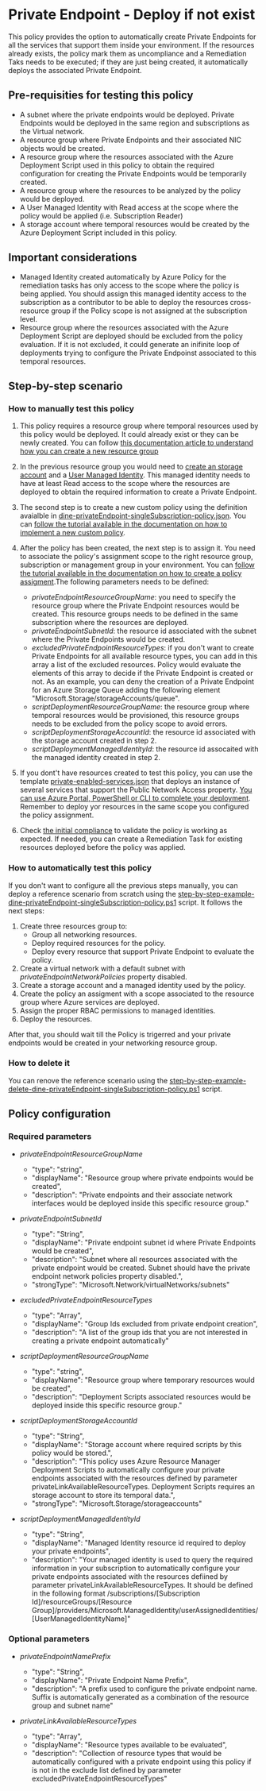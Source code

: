 # Private Endpoint - Deploy if not exist

This policy provides the option to automatically create Private Endpoints for all the services that support them inside your environment. If the resources already exists, the policy mark them as uncompliance and a Remediation Taks needs to be executed; if they are just being created, it automatically deploys the associated Private Endpoint.

## Pre-requisities for testing this policy

- A subnet where the private endpoints would be deployed. Private Endpoints would be deployed in the same region and subscriptions as the Virtual network.
- A resource group where Private Endpoints and their associated NIC objects would be created.
- A resource group where the resources associated with the Azure Deployment Script used in this policy to obtain the required configuration for creating the Private Endpoints would be temporarily created.
- A resource group where the resources to be analyzed by the policy would be deployed.
- A User Managed Identity with Read access at the scope where the policy would be applied (i.e. Subscription Reader)
- A storage account where temporal resources would be created by the Azure Deployment Script included in this policy.

## Important considerations

- Managed Identity created automatically by Azure Policy for the remediation tasks has only access to the scope where the policy is being applied. You should assign this managed identity access to the subscription as a contributor to be able to deploy the resources cross-resource group if the Policy scope is not assigned at the subscription level.
- Resource group where the resources associated with the Azure Deployment Script are deployed should be excluded from the policy evaluation. If it is not excluded, it could generate an inifinite loop of deployments trying to configure the Private Endpoinst associated to this temporal resources.

## Step-by-step scenario

### How to manually test this policy

1. This policy requires a resource group where temporal resources used by this policy would be deployed. It could already exist or they can be newly created. You can follow [this documentation article to understand how you can create a new resource group](https://docs.microsoft.com/en-us/azure/azure-resource-manager/management/manage-resource-groups-portal#create-resource-groups)
2. In the previous resource group you would need to [create an storage account](https://docs.microsoft.com/en-us/azure/storage/common/storage-account-create?tabs=azure-portal) and a [User Managed Identity](https://docs.microsoft.com/en-us/azure/active-directory/managed-identities-azure-resources/how-manage-user-assigned-managed-identities?pivots=identity-mi-methods-azp#create-a-user-assigned-managed-identity). This managed identity needs to have at least Read access to the scope where the resources are deployed to obtain the required information to create a Private Endpoint.
3. The second step is to create a new custom policy using the definition avaialble in [dine-privateEndpoint-singleSubscription-policy.json](./2.%20Deploy%20Private%20Endpoint%20if%20not%20exists/Single%20subscription/dine-privateEndpoint-singleSubscription-policy.json). You can [follow the tutorial available in the documentation on how to implement a new custom policy](https://docs.microsoft.com/en-us/azure/governance/policy/tutorials/create-and-manage#implement-a-new-custom-policy).
4. After the policy has been created, the next step is to assign it. You need to associate the policy's assignment scope to the right resource group, subscription or management group in your environment. You can [follow the tutorial available in the documentation on how to create a policy assigment](https://docs.microsoft.com/en-us/azure/governance/policy/assign-policy-portal).The following parameters needs to be defined:
    - *privateEndpointResourceGroupName*: you need to specify the resource group where the Private Endpoint resources would be created. This resource groups needs to be defined in the same subscription where the resources are deployed.
    - *privateEndpointSubnetId*: the resource id associated with the subnet where the Private Endpoints would be created.
    - *excludedPrivateEndpointResourceTypes*: if you don't want to create Private Endpoints for all available resource types, you can add in this array a list of the excluded resources. Policy would evaluate the elements of this array to decide if the Private Endpoint is created or not. As an example, you can deny the creation of a Private Endpoint for an Azure Storage Queue adding the following element "Microsoft.Storage/storageAccounts/queue".
    - *scriptDeploymentResourceGroupName*: the resource group where temporal resources would be provisioned, this resource groups needs to be excluded from the policy scope to avoid errors.
    - *scriptDeploymentStorageAccountId*: the resource id associated with the storage account created in step 2.
    - *scriptDeploymentManagedIdentityId*: the resource id assocaited with the managed identity created in step 2.

5. If you dont't have resources created to test this policy, you can use the template [private-enabled-services.json](./common/private-enabled-services.json) that deploys an instance of several services that support the Public Network Access property. [You can use Azure Portal, PowerShell or CLI to complete your deployment](https://docs.microsoft.com/en-us/azure/azure-resource-manager/templates/deployment-tutorial-local-template?tabs=azure-powershell). Remember to deploy yor resources in the same scope you configured the policy assignment.
6. Check [the initial compliance](https://docs.microsoft.com/en-us/azure/governance/policy/tutorials/create-and-manage#check-initial-compliance) to validate the policy is working as expected. If needed, you can create a Remediation Task for existing resources deployed before the policy was applied.

### How to automatically test this policy

If you don't want to configure all the previous steps manually, you can deploy a reference scenario from scratch using the [step-by-step-example-dine-privateEndpoint-singleSubscription-policy.ps1](./2.%20Deploy%20Private%20Endpoint%20if%20not%20exists/Single%20subscription/dine-privateEndpoint-singleSubscription-policy.json) script. It follows the next steps:

1. Create three resources group to:
    - Group all networking resources.
    - Deploy required resources for the policy.
    - Deploy every resource that support Private Endpoint to evaluate the policy.
2. Create a virtual network with a default subnet with *privateEndpointNetworkPolicies* property disabled.
3. Create a storage account and a managed identity used by the policy.
4. Create the policy an assigment with a scope associated to the resource group where Azure services are deployed.
5. Assign the proper RBAC permissions to managed identities.
6. Deploy the resources.

After that, you should wait till the Policy is trigerred and your private endpoints would be created in your networking resource group.

### How to delete it

You can renove the reference scenario using the [step-by-step-example-delete-dine-privateEndpoint-singleSubscription-policy.ps1](./2.%20Deploy%20Private%20Endpoint%20if%20not%20exists/Single%20subscription/step-by-step-example-delete-dine-privateEndpoint-singleSubscription-policy.ps1) script.

## Policy configuration

### Required parameters

- *privateEndpointResourceGroupName*
  - "type": "string",
  - "displayName": "Resource group where private endpoints would be created",
  - "description": "Private endpoints and their associate network interfaces would be deployed inside this specific resource group."

- *privateEndpointSubnetId*
  - "type": "String",
  - "displayName": "Private endpoint subnet id where Private Endpoints would be created",
  - "description": "Subnet where all resources associated with the private endpoint would be created. Subnet should have the private endpoint network policies property disabled.",
  - "strongType": "Microsoft.Network/virtualNetworks/subnets"

- *excludedPrivateEndpointResourceTypes*
  - "type": "Array",
  - "displayName": "Group Ids excluded from private endpoint creation",
  - "description": "A list of the group ids that you are not interested in creating a private endpoint automatically"

- *scriptDeploymentResourceGroupName*
  - "type": "string",
  - "displayName": "Resource group where temporary resources would be created",
  - "description": "Deployment Scripts associated resources would be deployed inside this specific resource group."

- *scriptDeploymentStorageAccountId*
  - "type": "String",
  - "displayName": "Storage account where required scripts by this policy would be stored.",
  - "description": "This policy uses Azure Resource Manager Deployment Scripts to automatically configure your private endpoints associated with the resources defined by parameter  privateLinkAvailableResourceTypes. Deployment Scripts requires an storage account to store its temporal data.",
  - "strongType": "Microsoft.Storage/storageaccounts"

- *scriptDeploymentManagedIdentityId*
  - "type": "String",
  - "displayName": "Managed Identity resource id required to deploy your private endpoints",
  - "description": "Your managed identity is used to query the required information in your subscription to automatically configure your private endpoints associated with the resources defiined by parameter privateLinkAvailableResourceTypes. It should be defined in the following format /subscriptions/[Subscription Id]/resourceGroups/[Resource Group]/providers/Microsoft.ManagedIdentity/userAssignedIdentities/[UserManagedIdentityName]"

### Optional parameters

- *privateEndpointNamePrefix*
  - "type": "String",
  - "displayName": "Private Endpoint Name Prefix",
  - "description": "A prefix used to configure the private endpoint name. Suffix is automatically generated as a combination of the resource group and subnet name"

- *privateLinkAvailableResourceTypes*
  - "type": "Array",
  - "displayName": "Resource types available to be evaluated",
  - "description": "Collection of resource types that would be automatically configured with a private endpoint using this policy if is not in the exclude list defined by parameter excludedPrivateEndpointResourceTypes"
